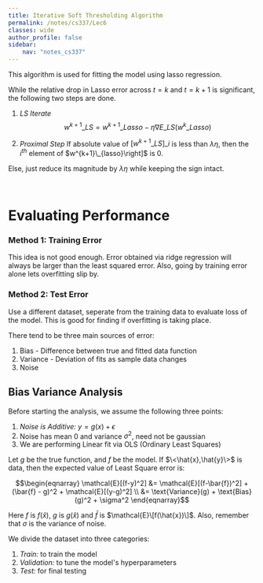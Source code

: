 ```yaml
---
title: Iterative Soft Thresholding Algorithm
permalink: /notes/cs337/Lec6
classes: wide
author_profile: false
sidebar:
    nav: "notes_cs337"
---
```

<script type="text/javascript" src="https://code.jquery.com/jquery-1.7.1.min.js"></script>

<script type="text/x-mathjax-config">
  MathJax.Hub.Config({
    tex2jax: {
      inlineMath: [ ['$','$'], ["\\(","\\)"] ],
      processEscapes: true
    }
  });
</script>
<script type="text/javascript" async src="https://cdnjs.cloudflare.com/ajax/libs/mathjax/2.7.5/latest.js?config=TeX-MML-AM_CHTML" async></script>

<!-- Notes begin from here -->

This algorithm is used for fitting the model using lasso regression.

While the relative drop in Lasso error across $t=k$ and $t=k+1$ is significant, the following two steps are done.

1. *LS Iterate*
  $$w^{k+1}\_{LS} = w^{k+1}\_{Lasso} - \eta\nabla E\_{LS}(w^{k}\_{Lasso})$$

2. *Proximal Step*
  If absolute value of $\left[w^{k+1}\_{LS}\right]\_i$ is less than $\lambda\eta$, then the $i^{th}$ element of $w^{k+1}\_{lasso}\right]$ is 0.

  Else, just reduce its magnitude by $\lambda\eta$ while keeping the sign intact.

&nbsp;

# Evaluating Performance

### Method 1: Training Error

This idea is not good enough. Error obtained via ridge regression will always be larger than the least squared error. Also, going by training error alone lets overfitting slip by.

### Method 2: Test Error

Use a different dataset, seperate from the training data to evaluate loss of the model. This is good for finding if overfitting is taking place.

There tend to be three main sources of error:
1. Bias - Difference between true and fitted data function
2. Variance - Deviation of fits as sample data changes
3. Noise

## Bias Variance Analysis

Before starting the analysis, we assume the following three points:

1. *Noise is Additive:* $y = g(x) + \epsilon$
2. Noise has mean 0 and variance $\sigma^2$, need not be gaussian
3. We are performing Linear fit via OLS (Ordinary Least Squares)

Let $g$ be the true function, and $f$ be the model. If $\<\hat{x},\hat{y}\>$ is data, then the expected value of Least Square error is:

<div class="notice--info" style="text-align: center;">
  $$\begin{eqnarray}
  \mathcal{E}[(f-y)^2] &= \mathcal{E}[(f-\bar{f})^2] + (\bar{f} - g)^2 + \mathcal{E}[(y-g)^2] \\
  &= \text{Variance}(g) + \text{Bias}(g)^2 + \sigma^2 
  \end{eqnarray}$$
</div>

Here $f$ is $f(\hat{x})$, $g$ is $g(\hat{x})$ and $\bar{f}$ is $\mathcal{E}\[f(\hat{x})\]$. Also, remember that $\sigma$ is the variance of noise.

We divide the dataset into three categories:
1. *Train:* to train the model
2. *Validation:* to tune the model's hyperparameters
3. *Test:* for final testing